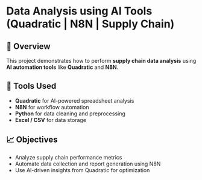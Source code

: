 # Data Analysis using AI Tools (Quadratic | N8N | Supply Chain)

## 📌 Overview
This project demonstrates how to perform **supply chain data analysis** using **AI automation tools** like **Quadratic** and **N8N**.

## 🧰 Tools Used
- **Quadratic** for AI-powered spreadsheet analysis  
- **N8N** for workflow automation  
- **Python** for data cleaning and preprocessing  
- **Excel / CSV** for data storage

## 📈 Objectives
- Analyze supply chain performance metrics  
- Automate data collection and report generation using N8N  
- Use AI-driven insights from Quadratic for optimization

